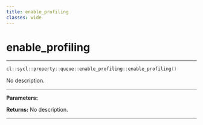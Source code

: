 ```yaml
---
title: enable_profiling
classes: wide
---
```

# enable_profiling

---

```cpp
cl::sycl::property::queue::enable_profiling::enable_profiling()
```


No description.


---
**Parameters:**

**Returns:** No description.

---
